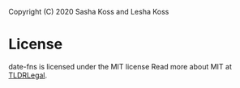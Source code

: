 Copyright (C) 2020 Sasha Koss and Lesha Koss

# License

date-fns is licensed under the MIT license
Read more about MIT at [TLDRLegal](https://tldrlegal.com/license/mit-license).
